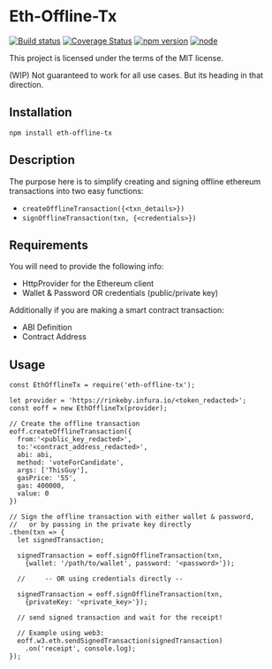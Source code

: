# Eth-Offline-Tx 

<a href="https://travis-ci.org/abrinckm/eth-offline-tx"><img src="https://travis-ci.org/abrinckm/eth-offline-tx.svg?branch=master" alt="Build status"></a>
[![Coverage Status](https://coveralls.io/repos/github/abrinckm/eth-offline-tx/badge.svg?branch=master)](https://coveralls.io/github/abrinckm/eth-offline-tx?branch=master)
[![npm version](https://badge.fury.io/js/eth-offline-tx.svg)](https://badge.fury.io/js/eth-offline-tx)
[![node](https://img.shields.io/badge/node-%3E=8.9.1-brightgreen.svg)](https://nodejs.org/dist/latest-v8.x/docs/api/)


This project is licensed under the terms of the MIT license.

(WIP) Not guaranteed to work for all use cases. But its heading in that direction.

## Installation

`npm install eth-offline-tx`

## Description

The purpose here is to simplify creating and signing offline ethereum transactions into two easy functions: 
* `createOfflineTransaction({<txn_details>})`
* `signOfflineTransaction(txn, {<credentials>})`

## Requirements

You will need to provide the following info:
* HttpProvider for the Ethereum client
* Wallet & Password OR credentials (public/private key)

Additionally if you are making a smart contract transaction:
* ABI Definition
* Contract Address

## Usage

```
const EthOfflineTx = require('eth-offline-tx');

let provider = 'https://rinkeby.infura.io/<token_redacted>';
const eoff = new EthOfflineTx(provider);

// Create the offline transaction
eoff.createOfflineTransaction({
  from:'<public_key_redacted>',
  to:'<contract_address_redacted>', 
  abi: abi, 
  method: 'voteForCandidate', 
  args: ['ThisGuy'],
  gasPrice: '55',
  gas: 400000,
  value: 0
})

// Sign the offline transaction with either wallet & password,
//   or by passing in the private key directly
.then(txn => {
  let signedTransaction;

  signedTransaction = eoff.signOfflineTransaction(txn, 
    {wallet: '/path/to/wallet', password: '<password>'});

  //     -- OR using credentials directly --

  signedTransaction = eoff.signOfflineTransaction(txn, 
    {privateKey: '<private_key>'});

  // send signed transaction and wait for the receipt!

  // Example using web3:
  eoff.w3.eth.sendSignedTransaction(signedTransaction)
    .on('receipt', console.log);
});
```
